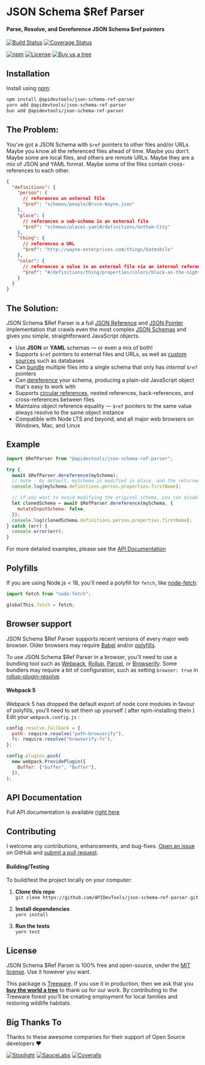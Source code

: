 # JSON Schema $Ref Parser

#### Parse, Resolve, and Dereference JSON Schema $ref pointers

[![Build Status](https://github.com/APIDevTools/json-schema-ref-parser/workflows/CI-CD/badge.svg?branch=master)](https://github.com/APIDevTools/json-schema-ref-parser/actions)
[![Coverage Status](https://coveralls.io/repos/github/APIDevTools/json-schema-ref-parser/badge.svg?branch=master)](https://coveralls.io/github/APIDevTools/json-schema-ref-parser)

[![npm](https://img.shields.io/npm/v/@apidevtools/json-schema-ref-parser.svg)](https://www.npmjs.com/package/@apidevtools/json-schema-ref-parser)
[![License](https://img.shields.io/npm/l/@apidevtools/json-schema-ref-parser.svg)](LICENSE)
[![Buy us a tree](https://img.shields.io/badge/Treeware-%F0%9F%8C%B3-lightgreen)](https://plant.treeware.earth/APIDevTools/json-schema-ref-parser)

## Installation

Install using [npm](https://docs.npmjs.com/about-npm/):

```bash
npm install @apidevtools/json-schema-ref-parser
yarn add @apidevtools/json-schema-ref-parser
bun add @apidevtools/json-schema-ref-parser
```

## The Problem:

You've got a JSON Schema with `$ref` pointers to other files and/or URLs. Maybe
you know all the referenced files ahead of time. Maybe you don't. Maybe some are
local files, and others are remote URLs. Maybe they are a mix of JSON and YAML
format. Maybe some of the files contain cross-references to each other.

```json
{
  "definitions": {
    "person": {
      // references an external file
      "$ref": "schemas/people/Bruce-Wayne.json"
    },
    "place": {
      // references a sub-schema in an external file
      "$ref": "schemas/places.yaml#/definitions/Gotham-City"
    },
    "thing": {
      // references a URL
      "$ref": "http://wayne-enterprises.com/things/batmobile"
    },
    "color": {
      // references a value in an external file via an internal reference
      "$ref": "#/definitions/thing/properties/colors/black-as-the-night"
    }
  }
}
```

## The Solution:

JSON Schema $Ref Parser is a full
[JSON Reference](https://tools.ietf.org/html/draft-pbryan-zyp-json-ref-03) and
[JSON Pointer](https://tools.ietf.org/html/rfc6901) implementation that crawls
even the most complex
[JSON Schemas](http://json-schema.org/latest/json-schema-core.html) and gives
you simple, straightforward JavaScript objects.

- Use **JSON** or **YAML** schemas &mdash; or even a mix of both!
- Supports `$ref` pointers to external files and URLs, as well as
  [custom sources](https://apitools.dev/json-schema-ref-parser/docs/plugins/resolvers.html)
  such as databases
- Can
  [bundle](https://apitools.dev/json-schema-ref-parser/docs/ref-parser.html#bundlepath-options-callback)
  multiple files into a single schema that only has _internal_ `$ref` pointers
- Can
  [dereference](https://apitools.dev/json-schema-ref-parser/docs/ref-parser.html#dereferencepath-options-callback)
  your schema, producing a plain-old JavaScript object that's easy to work with
- Supports
  [circular references](https://apitools.dev/json-schema-ref-parser/docs/#circular-refs),
  nested references, back-references, and cross-references between files
- Maintains object reference equality &mdash; `$ref` pointers to the same value
  always resolve to the same object instance
- Compatible with Node LTS and beyond, and all major web browsers on Windows,
  Mac, and Linux

## Example

```javascript
import $RefParser from "@apidevtools/json-schema-ref-parser";

try {
  await $RefParser.dereference(mySchema);
  // note - by default, mySchema is modified in place, and the returned value is a reference to the same object
  console.log(mySchema.definitions.person.properties.firstName);

  // if you want to avoid modifying the original schema, you can disable the `mutateInputSchema` option
  let clonedSchema = await $RefParser.dereference(mySchema, {
    mutateInputSchema: false,
  });
  console.log(clonedSchema.definitions.person.properties.firstName);
} catch (err) {
  console.error(err);
}
```

For more detailed examples, please see the
[API Documentation](https://apitools.dev/json-schema-ref-parser/docs/)

## Polyfills

If you are using Node.js < 18, you'll need a polyfill for `fetch`, like
[node-fetch](https://github.com/node-fetch/node-fetch):

```javascript
import fetch from "node-fetch";

globalThis.fetch = fetch;
```

## Browser support

JSON Schema $Ref Parser supports recent versions of every major web browser.
Older browsers may require [Babel](https://babeljs.io/) and/or
[polyfills](https://babeljs.io/docs/en/next/babel-polyfill).

To use JSON Schema $Ref Parser in a browser, you'll need to use a bundling tool
such as [Webpack](https://webpack.js.org/), [Rollup](https://rollupjs.org/),
[Parcel](https://parceljs.org/), or [Browserify](http://browserify.org/). Some
bundlers may require a bit of configuration, such as setting `browser: true` in
[rollup-plugin-resolve](https://github.com/rollup/rollup-plugin-node-resolve).

#### Webpack 5

Webpack 5 has dropped the default export of node core modules in favour of
polyfills, you'll need to set them up yourself ( after npm-installing them )
Edit your `webpack.config.js` :

```js
config.resolve.fallback = {
  path: require.resolve("path-browserify"),
  fs: require.resolve("browserify-fs"),
};

config.plugins.push(
  new webpack.ProvidePlugin({
    Buffer: ["buffer", "Buffer"],
  }),
);
```

## API Documentation

Full API documentation is available
[right here](https://apitools.dev/json-schema-ref-parser/docs/)

## Contributing

I welcome any contributions, enhancements, and bug-fixes.
[Open an issue](https://github.com/APIDevTools/json-schema-ref-parser/issues) on
GitHub and
[submit a pull request](https://github.com/APIDevTools/json-schema-ref-parser/pulls).

#### Building/Testing

To build/test the project locally on your computer:

1. **Clone this repo**<br>
   `git clone https://github.com/APIDevTools/json-schema-ref-parser.git`

2. **Install dependencies**<br> `yarn install`

3. **Run the tests**<br> `yarn test`

## License

JSON Schema $Ref Parser is 100% free and open-source, under the
[MIT license](LICENSE). Use it however you want.

This package is [Treeware](http://treeware.earth). If you use it in production,
then we ask that you
[**buy the world a tree**](https://plant.treeware.earth/APIDevTools/json-schema-ref-parser)
to thank us for our work. By contributing to the Treeware forest you’ll be
creating employment for local families and restoring wildlife habitats.

## Big Thanks To

Thanks to these awesome companies for their support of Open Source developers ❤

[![Stoplight](https://svgshare.com/i/TK5.svg)](https://stoplight.io/?utm_source=github&utm_medium=readme&utm_campaign=json_schema_ref_parser)
[![SauceLabs](https://jstools.dev/img/badges/sauce-labs.svg)](https://saucelabs.com)
[![Coveralls](https://jstools.dev/img/badges/coveralls.svg)](https://coveralls.io)
